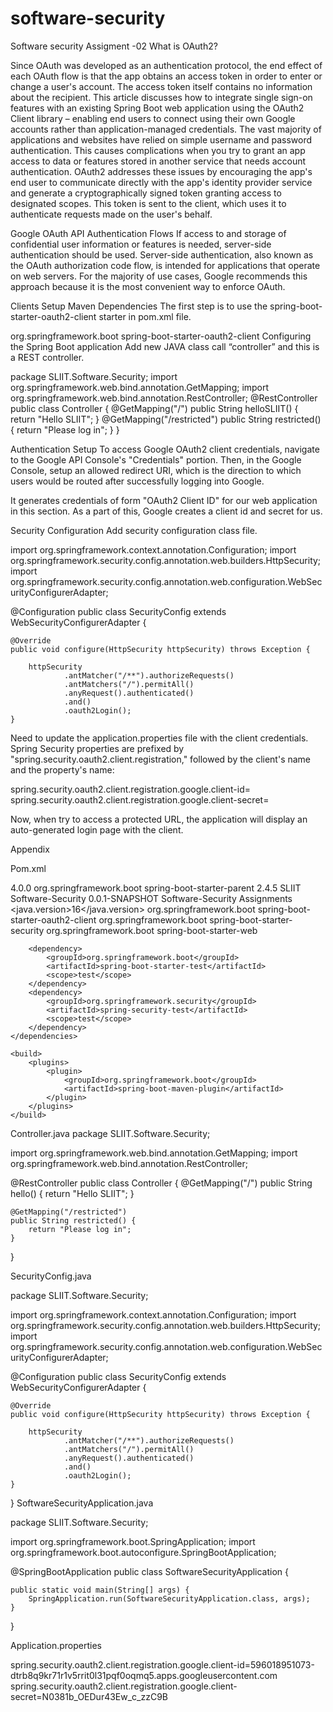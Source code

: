 # software-security
Software security Assigment -02
What is OAuth2?

Since OAuth was developed as an authentication protocol, the end effect of each OAuth flow is that the app obtains an access token in order to enter or change a user's account. The access token itself contains no information about the recipient.
This article discusses how to integrate single sign-on features with an existing Spring Boot web application using the OAuth2 Client library – enabling end users to connect using their own Google accounts rather than application-managed credentials.
The vast majority of applications and websites have relied on simple username and password authentication. This causes complications when you try to grant an app access to data or features stored in another service that needs account authentication. 
OAuth2 addresses these issues by encouraging the app's end user to communicate directly with the app's identity provider service and generate a cryptographically signed token granting access to designated scopes. This token is sent to the client, which uses it to authenticate requests made on the user's behalf.

Google OAuth API Authentication Flows
If access to and storage of confidential user information or features is needed, server-side authentication should be used. Server-side authentication, also known as the OAuth authorization code flow, is intended for applications that operate on web servers. For the majority of use cases, Google recommends this approach because it is the most convenient way to enforce OAuth.



Clients Setup
Maven Dependencies
The first step is to use the spring-boot-starter-oauth2-client starter in pom.xml file.

<dependency>
	<groupId>org.springframework.boot</groupId>
	<artifactId>spring-boot-starter-oauth2-client</artifactId>
</dependency>
Configuring the Spring Boot application
Add new JAVA class call “controller” and this is a REST controller. 

package SLIIT.Software.Security;
import org.springframework.web.bind.annotation.GetMapping;
import org.springframework.web.bind.annotation.RestController;
@RestController
public class Controller {
    @GetMapping("/")
    public String helloSLIIT() {
        return "Hello SLIIT";
    }
    @GetMapping("/restricted")
    public String restricted() {
        return "Please log in";
    }
}

Authentication Setup
To access Google OAuth2 client credentials, navigate to the Google API Console's "Credentials" portion.
Then, in the Google Console, setup an allowed redirect URI, which is the direction to which users would be routed after successfully logging into Google.


It generates credentials of form "OAuth2 Client ID" for our web application in this section. As a part of this, Google creates a client id and secret for us. 

Security Configuration
Add security configuration class file.

import org.springframework.context.annotation.Configuration;
import org.springframework.security.config.annotation.web.builders.HttpSecurity;
import org.springframework.security.config.annotation.web.configuration.WebSecurityConfigurerAdapter;

@Configuration
public class SecurityConfig extends WebSecurityConfigurerAdapter {

    @Override
    public void configure(HttpSecurity httpSecurity) throws Exception {

        httpSecurity
                .antMatcher("/**").authorizeRequests()
                .antMatchers("/").permitAll()
                .anyRequest().authenticated()
                .and()
                .oauth2Login();
    }

Need to update the application.properties file with the client credentials. Spring Security properties are prefixed by "spring.security.oauth2.client.registration," followed by the client's name and the property's name:

spring.security.oauth2.client.registration.google.client-id=<Google client ID>
spring.security.oauth2.client.registration.google.client-secret=<Client secret>

Now, when try to access a protected URL, the application will display an auto-generated login page with the client.


Appendix

Pom.xml
<?xml version="1.0" encoding="UTF-8"?>
<project xmlns="http://maven.apache.org/POM/4.0.0" xmlns:xsi="http://www.w3.org/2001/XMLSchema-instance"
	xsi:schemaLocation="http://maven.apache.org/POM/4.0.0 https://maven.apache.org/xsd/maven-4.0.0.xsd">
	<modelVersion>4.0.0</modelVersion>
	<parent>
		<groupId>org.springframework.boot</groupId>
		<artifactId>spring-boot-starter-parent</artifactId>
		<version>2.4.5</version>
		<relativePath/> <!-- lookup parent from repository -->
	</parent>
	<groupId>SLIIT</groupId>
	<artifactId>Software-Security</artifactId>
	<version>0.0.1-SNAPSHOT</version>
	<name>Software-Security</name>
	<description>Assignments</description>
	<properties>
		<java.version>16</java.version>
	</properties>
	<dependencies>
		<dependency>
			<groupId>org.springframework.boot</groupId>
			<artifactId>spring-boot-starter-oauth2-client</artifactId>
		</dependency>
		<dependency>
			<groupId>org.springframework.boot</groupId>
			<artifactId>spring-boot-starter-security</artifactId>
		</dependency>
		<dependency>
			<groupId>org.springframework.boot</groupId>
			<artifactId>spring-boot-starter-web</artifactId>
		</dependency>

		<dependency>
			<groupId>org.springframework.boot</groupId>
			<artifactId>spring-boot-starter-test</artifactId>
			<scope>test</scope>
		</dependency>
		<dependency>
			<groupId>org.springframework.security</groupId>
			<artifactId>spring-security-test</artifactId>
			<scope>test</scope>
		</dependency>
	</dependencies>

	<build>
		<plugins>
			<plugin>
				<groupId>org.springframework.boot</groupId>
				<artifactId>spring-boot-maven-plugin</artifactId>
			</plugin>
		</plugins>
	</build>

</project>


Controller.java
package SLIIT.Software.Security;

import org.springframework.web.bind.annotation.GetMapping;
import org.springframework.web.bind.annotation.RestController;

@RestController
public class Controller {
    @GetMapping("/")
    public String hello() {
        return "Hello SLIIT";
    }

    @GetMapping("/restricted")
    public String restricted() {
        return "Please log in";
    }

}


SecurityConfig.java

package SLIIT.Software.Security;


import org.springframework.context.annotation.Configuration;
import org.springframework.security.config.annotation.web.builders.HttpSecurity;
import org.springframework.security.config.annotation.web.configuration.WebSecurityConfigurerAdapter;

@Configuration
public class SecurityConfig extends WebSecurityConfigurerAdapter {

    @Override
    public void configure(HttpSecurity httpSecurity) throws Exception {

        httpSecurity
                .antMatcher("/**").authorizeRequests()
                .antMatchers("/").permitAll()
                .anyRequest().authenticated()
                .and()
                .oauth2Login();
    }



}
SoftwareSecurityApplication.java


package SLIIT.Software.Security;

import org.springframework.boot.SpringApplication;
import org.springframework.boot.autoconfigure.SpringBootApplication;

@SpringBootApplication
public class SoftwareSecurityApplication {

	public static void main(String[] args) {
		SpringApplication.run(SoftwareSecurityApplication.class, args);
	}

}


Application.properties

spring.security.oauth2.client.registration.google.client-id=596018951073-dtrb8q9kr71r1v5rrit0l31pqf0oqmq5.apps.googleusercontent.com
spring.security.oauth2.client.registration.google.client-secret=N0381b_OEDur43Ew_c_zzC9B




